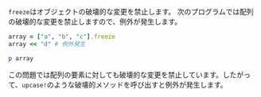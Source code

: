 `freeze`はオブジェクトの破壊的な変更を禁止します。
次のプログラムでは配列の破壊的な変更を禁止しますので、例外が発生します。

```ruby
array = ["a", "b", "c"].freeze
array << "d" # 例外発生

p array
```

この問題では配列の要素に対しても破壊的な変更を禁止しています。したがって、`upcase!`のような破壊的メソッドを呼び出すと例外が発生します。
